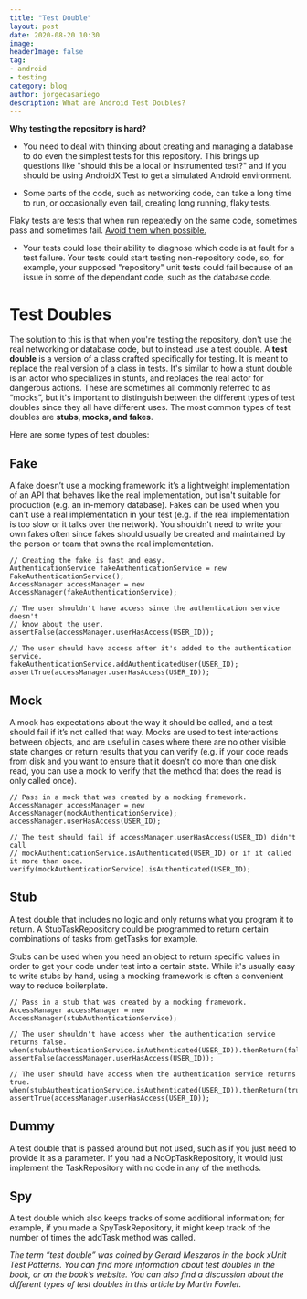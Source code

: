 ```yaml
---
title: "Test Double"
layout: post
date: 2020-08-20 10:30
image: 
headerImage: false
tag:
- android
- testing
category: blog
author: jorgecasariego
description: What are Android Test Doubles?
---
```


**Why testing the repository is hard?**

- You need to deal with thinking about creating and managing a database to do even the simplest tests for this repository. This brings up questions like "should this be a local or instrumented test?" and if you should be using AndroidX Test to get a simulated Android environment.

- Some parts of the code, such as networking code, can take a long time to run, or occasionally even fail, creating long running, flaky tests.

Flaky tests are tests that when run repeatedly on the same code, sometimes pass and sometimes fail. [Avoid them when possible.](https://testing.googleblog.com/2016/05/flaky-tests-at-google-and-how-we.html)

- Your tests could lose their ability to diagnose which code is at fault for a test failure. Your tests could start testing non-repository code, so, for example, your supposed "repository" unit tests could fail because of an issue in some of the dependant code, such as the database code.

# Test Doubles

The solution to this is that when you're testing the repository, don't use the real networking or database code, but to instead use a test double. A **test double** is a version of a class crafted specifically for testing. It is meant to replace the real version of a class in tests. It's similar to how a stunt double is an actor who specializes in stunts, and replaces the real actor for dangerous actions. These are sometimes all commonly referred to as “mocks”, but it's important to distinguish between the different types of test doubles since they all have different uses. The most common types of test doubles are **stubs, mocks, and fakes**.

Here are some types of test doubles:

## Fake
A fake doesn’t use a mocking framework: it’s a lightweight implementation of an API that behaves like the real implementation, but isn't suitable for production (e.g. an in-memory database). Fakes can be used when you can't use a real implementation in your test (e.g. if the real implementation is too slow or it talks over the network). You shouldn't need to write your own fakes often since fakes should usually be created and maintained by the person or team that owns the real implementation.

```
// Creating the fake is fast and easy.
AuthenticationService fakeAuthenticationService = new FakeAuthenticationService();
AccessManager accessManager = new AccessManager(fakeAuthenticationService);

// The user shouldn't have access since the authentication service doesn't
// know about the user.
assertFalse(accessManager.userHasAccess(USER_ID));

// The user should have access after it's added to the authentication service.
fakeAuthenticationService.addAuthenticatedUser(USER_ID);
assertTrue(accessManager.userHasAccess(USER_ID));
```

## Mock
A mock has expectations about the way it should be called, and a test should fail if it’s not called that way. Mocks are used to test interactions between objects, and are useful in cases where there are no other visible state changes or return results that you can verify (e.g. if your code reads from disk and you want to ensure that it doesn't do more than one disk read, you can use a mock to verify that the method that does the read is only called once).

```
// Pass in a mock that was created by a mocking framework.
AccessManager accessManager = new AccessManager(mockAuthenticationService);
accessManager.userHasAccess(USER_ID);

// The test should fail if accessManager.userHasAccess(USER_ID) didn't call
// mockAuthenticationService.isAuthenticated(USER_ID) or if it called it more than once.
verify(mockAuthenticationService).isAuthenticated(USER_ID);
```

## Stub
A test double that includes no logic and only returns what you program it to return. A StubTaskRepository could be programmed to return certain combinations of tasks from getTasks for example.

Stubs can be used when you need an object to return specific values in order to get your code under test into a certain state. While it's usually easy to write stubs by hand, using a mocking framework is often a convenient way to reduce boilerplate.

```
// Pass in a stub that was created by a mocking framework.
AccessManager accessManager = new AccessManager(stubAuthenticationService);

// The user shouldn't have access when the authentication service returns false.
when(stubAuthenticationService.isAuthenticated(USER_ID)).thenReturn(false);
assertFalse(accessManager.userHasAccess(USER_ID));

// The user should have access when the authentication service returns true. 
when(stubAuthenticationService.isAuthenticated(USER_ID)).thenReturn(true);
assertTrue(accessManager.userHasAccess(USER_ID));
```

## Dummy
A test double that is passed around but not used, such as if you just need to provide it as a parameter. If you had a NoOpTaskRepository, it would just implement the TaskRepository with no code in any of the methods.

## Spy
A test double which also keeps tracks of some additional information; for example, if you made a SpyTaskRepository, it might keep track of the number of times the addTask method was called.


*The term “test double” was coined by Gerard Meszaros in the book xUnit Test Patterns. You can find more information about test doubles in the book, or on the book’s website. You can also find a discussion about the different types of test doubles in this article by Martin Fowler.*


